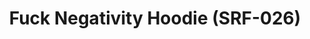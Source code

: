 ---
ee_id_thing: '4298'
site: '1'
type: '2'
inv_num: 2015-158
add_credit:
url: 2015-158-fuck-negativity-hoodie-srf-026
title: Fuck Negativity Hoodie (SRF-026)
year: '2015'
display_year: '2015'
medium: Hoodie
dims:
pitch:
ps:
live_url:
youtube:
related_code:
imgs: Fuck-Negativity-Hoodie-SRF-026-2015-158-full-database-ih.jpg
subheading:
download:
commission:
related: "[4277] [2014-088-going-negative-lakes] 2014-088 Going Negative / Lakes"
layout: things-i-made
---